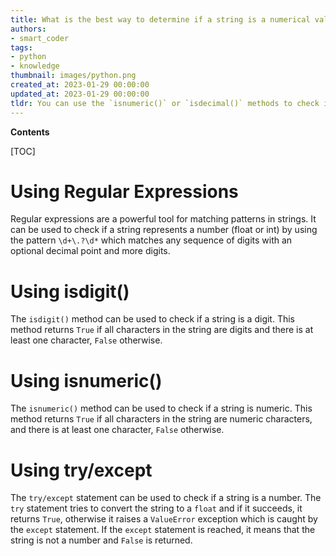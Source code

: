 ```yaml
---
title: What is the best way to determine if a string is a numerical value (float or integer)?
authors:
- smart_coder
tags:
- python
- knowledge
thumbnail: images/python.png
created_at: 2023-01-29 00:00:00
updated_at: 2023-01-29 00:00:00
tldr: You can use the `isnumeric()` or `isdecimal()` methods to check if a string represents a number in Python.
---
```


**Contents**

[TOC]

# Using Regular Expressions

Regular expressions are a powerful tool for matching patterns in strings. It can be used to check if a string represents a number (float or int) by using the pattern `\d+\.?\d*` which matches any sequence of digits with an optional decimal point and more digits.

# Using isdigit()

The `isdigit()` method can be used to check if a string is a digit. This method returns `True` if all characters in the string are digits and there is at least one character, `False` otherwise.

# Using isnumeric()

The `isnumeric()` method can be used to check if a string is numeric. This method returns `True` if all characters in the string are numeric characters, and there is at least one character, `False` otherwise.

# Using try/except

The `try/except` statement can be used to check if a string is a number. The `try` statement tries to convert the string to a `float` and if it succeeds, it returns `True`, otherwise it raises a `ValueError` exception which is caught by the `except` statement. If the `except` statement is reached, it means that the string is not a number and `False` is returned.
